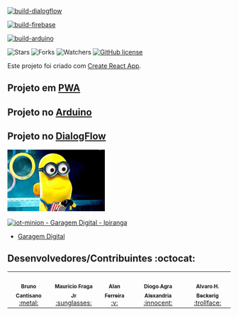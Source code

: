 [![build-dialogflow](https://github.com/brunocantisano/iot-minion/actions/workflows/dialogflow.yml/badge.svg?branch=master)](https://github.com/brunocantisano/iot-minion/actions/workflows/dialogflow.yml)

[![build-firebase](https://github.com/brunocantisano/iot-minion/actions/workflows/firebase.yml/badge.svg?branch=master)](https://github.com/brunocantisano/iot-minion/actions/workflows/firebase.yml)

[![build-arduino](https://github.com/brunocantisano/iot-minion/actions/workflows/build.yml/badge.svg?branch=master)](https://github.com/brunocantisano/iot-minion/actions/workflows/build.yml)

![Stars](https://img.shields.io/github/stars/brunocantisano/iot-minion.svg)
![Forks](https://img.shields.io/github/forks/brunocantisano/iot-minion.svg)
![Watchers](https://img.shields.io/github/watchers/brunocantisano/iot-minion.svg)
[![GitHub license](https://img.shields.io/github/license/Naereen/StrapDown.js.svg)](https://github.com/Naereen/StrapDown.js/blob/master/LICENSE)

Este projeto foi criado com [Create React App](https://github.com/facebook/create-react-app).

## Projeto em [PWA](pwa/README.md)
## Projeto no [Arduino](arduino/README.md)
## Projeto no [DialogFlow](dialogflow/README.md)

![Laughing](./others/imgs/laughing-lol.gif)

[![iot-minion - Garagem Digital - Ipiranga](https://res.cloudinary.com/marcomontalbano/image/upload/v1600966110/video_to_markdown/images/youtube--pUK80vrXUAI-c05b58ac6eb4c4700831b2b3070cd403.jpg)](https://youtu.be/pUK80vrXUAI "iot-minion - Garagem Digital - Ipiranga")

* [Garagem Digital](https://www.garagemdigital.io/sentinela-da-garagem-digital/)


## Desenvolvedores/Contribuintes :octocat:

<table>
    <tr>
        <td align="center"><a href="https://github.io/brunocantisano"><img style="border-radius: 50%;" src="https://avatars2.githubusercontent.com/u/11641388?s=400&u=0ba16a79456c2f250e7579cb388fa18c5c2d7d65&v=4" width="100px;" alt="" /><br /><sub><b>Bruno Cantisano</b></sub></a><br /><a href="https://github.com/brunocantisano" title="Bruno Cantisano">:metal:</a></td>
        <td align="center"><a href="https://github.io/mauriciofragajr"><img style="border-radius: 50%;" src="https://avatars1.githubusercontent.com/u/22761689?s=460&u=806503605676192b5d0c363e4490e13d8127ed64&v=4" width="100px;" alt="" /><br /><sub><b>Mauricio Fraga Jr</b></sub></a><br /><a href="https://github.io/mauriciofragajr/" title="MAuricio Fraga">:sunglasses:</a></td>
        <td align="center"><a href="https://github.io/aferreirasv"><img style="border-radius: 50%;" src="https://avatars2.githubusercontent.com/u/43724436?s=460&v=4" width="100px;" alt="" /><br /><sub><b>Alan Ferreira</b></sub></a><br /><a href="https://github.com/aferreirasv" title="Alan Ferreira">:v:</a></td>
        <td align="center"><a href="https://github.io/diogoalexandria"><img style="border-radius: 50%;" src="https://avatars3.githubusercontent.com/u/42212100?s=460&v=4" width="100px;" alt="" /><br /><sub><b>Diogo Agra Alexandria</b></sub></a><br /><a href="https://github.com/diogoalexandria" title="Diogo Alexandria">:innocent:</a></td>
        <td align="center"><a href="https://github.io/AlvaroBeckerig"><img style="border-radius: 50%;" src="https://avatars0.githubusercontent.com/u/12736693?s=460&u=cdff2624a327a43e2765112a54e966a06eac6d79&v=4" width="100px;" alt="" /><br /><sub><b>Alvaro H. Beckerig</b></sub></a><br /><a href="https://github.com/AlvaroBeckerig" title="Álvaro Beckerig">:trollface:</a></td>
    </tr>
</table>
